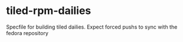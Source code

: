 # tiled-rpm-dailies
Specfile for building tiled dailies. Expect forced pushs to sync with the fedora repository
